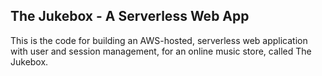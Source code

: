 ## The Jukebox - A Serverless Web App

This is the code for building an AWS-hosted, serverless web application with user and session management, for an online music store, called The Jukebox.

